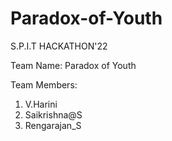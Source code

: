 # Paradox-of-Youth
S.P.I.T HACKATHON'22 

Team Name: Paradox of Youth

Team Members:
1. V.Harini
2. Saikrishna@S
3. Rengarajan_S
